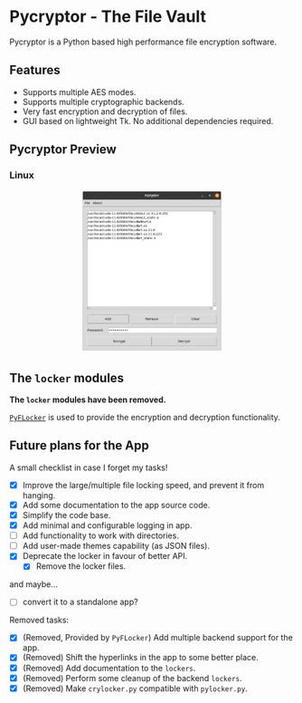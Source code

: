 
# Pycryptor - The File Vault

Pycryptor is a Python based high performance file encryption software.

## Features

 - Supports multiple AES modes.
 - Supports multiple cryptographic backends.
 - Very fast encryption and decryption of files.
 - GUI based on lightweight Tk. No additional dependencies required.

## Pycryptor Preview

### Linux

<p align="center">
  <img src="images/app-linux.png" alt="Pycryptor on Linux" width="50%"/>
</p>

## The `locker` modules

**The `locker` modules have been removed.**

[`PyFLocker`](https://github.com/arunanshub/pyflocker) is used to provide the encryption and decryption functionality.

## Future plans for the App

A small checklist in case I forget my tasks!

- [x] Improve the large/multiple file locking speed, and prevent it from hanging.
- [x] Add some documentation to the app source code.
- [x] Simplify the code base.
- [x] Add minimal and configurable logging in app.
- [ ] Add functionality to work with directories.
- [ ] Add user-made themes capability (as JSON files).
- [x] Deprecate the locker in favour of better API.
  - [x] Remove the locker files.

and maybe...

- [ ] convert it to a standalone app?

Removed tasks:

- [x] (Removed, Provided by `PyFLocker`) Add multiple backend support for the app.
- [x] (Removed) Shift the hyperlinks in the app to some better place.
- [x] (Removed) Add documentation to the `lockers`.
- [x] (Removed) Perform some cleanup of the backend `lockers`.
- [x] (Removed) Make `crylocker.py` compatible with `pylocker.py`.
